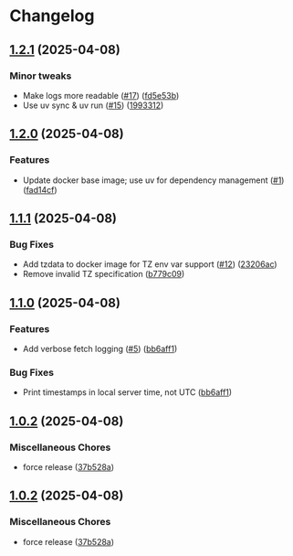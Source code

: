 # Changelog

## [1.2.1](https://github.com/jszymanowski/github-backup/compare/v1.2.0...v1.2.1) (2025-04-08)


### Minor tweaks

* Make logs more readable ([#17](https://github.com/jszymanowski/github-backup/issues/17)) ([fd5e53b](https://github.com/jszymanowski/github-backup/commit/fd5e53be2fe7efc2d90b2d45829f534bf358d636))
* Use uv sync & uv run ([#15](https://github.com/jszymanowski/github-backup/issues/15)) ([1993312](https://github.com/jszymanowski/github-backup/commit/1993312b2bffbdad536ff5ca683950bd9e3ec6d2))

## [1.2.0](https://github.com/jszymanowski/github-backup/compare/v1.1.1...v1.2.0) (2025-04-08)


### Features

* Update docker base image; use uv for dependency management ([#1](https://github.com/jszymanowski/github-backup/issues/1)) ([fad14cf](https://github.com/jszymanowski/github-backup/commit/fad14cffb2f65eecac802d53fc483f79d1a650f4))

## [1.1.1](https://github.com/jszymanowski/github-backup/compare/v1.1.0...v1.1.1) (2025-04-08)


### Bug Fixes

* Add tzdata to docker image for TZ env var support ([#12](https://github.com/jszymanowski/github-backup/issues/12)) ([23206ac](https://github.com/jszymanowski/github-backup/commit/23206ac55918d149e2f1ea167496e53ed3e63106))
* Remove invalid TZ specification ([b779c09](https://github.com/jszymanowski/github-backup/commit/b779c09de764f1e4af3730a377c7da78f38f1b59))

## [1.1.0](https://github.com/jszymanowski/github-backup/compare/v1.0.2...v1.1.0) (2025-04-08)


### Features

* Add verbose fetch logging ([#5](https://github.com/jszymanowski/github-backup/issues/5)) ([bb6aff1](https://github.com/jszymanowski/github-backup/commit/bb6aff1080969d34e5c930509d16c2902a8e285a))


### Bug Fixes

* Print timestamps in local server time, not UTC ([bb6aff1](https://github.com/jszymanowski/github-backup/commit/bb6aff1080969d34e5c930509d16c2902a8e285a))

## [1.0.2](https://github.com/jszymanowski/github-backup/compare/v1.0.2...v1.0.2) (2025-04-08)


### Miscellaneous Chores

* force release ([37b528a](https://github.com/jszymanowski/github-backup/commit/37b528a3430a4024fb85d5c780d4b31c132f6828))

## [1.0.2](https://github.com/jszymanowski/github-backup/compare/v1.0.1...v1.0.2) (2025-04-08)


### Miscellaneous Chores

* force release ([37b528a](https://github.com/jszymanowski/github-backup/commit/37b528a3430a4024fb85d5c780d4b31c132f6828))
